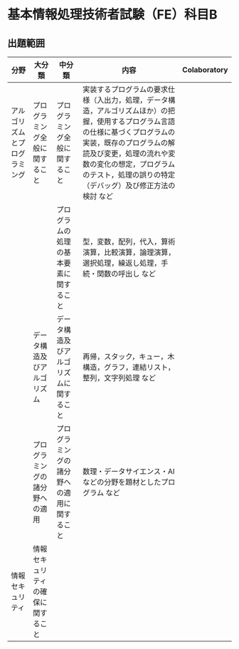 # 基本情報処理技術者試験（FE）科目B

## 出題範囲
| 分野 | 大分類 | 中分類 | 内容 | Colaboratory |
| --- | --- | --- | --- | --- |
| アルゴリズムとプログラミング | プログラミング全般に関すること | プログラミング全般に関すること | 実装するプログラムの要求仕様（入出力，処理，データ構造，アルゴリズムほか）の把握，使用するプログラム言語の仕様に基づくプログラムの実装，既存のプログラムの解読及び変更，処理の流れや変数の変化の想定，プログラムのテスト，処理の誤りの特定（デバッグ）及び修正方法の検討 など | |
|  |  | プログラムの処理の基本要素に関すること | 型，変数，配列，代入，算術演算，比較演算，論理演算，選択処理，繰返し処理，手続・関数の呼出し など |  |
|  | データ構造及びアルゴリズム | データ構造及びアルゴリズムに関すること | 再帰，スタック，キュー，木構造，グラフ，連結リスト，整列，文字列処理 など |  |
|  | プログラミングの諸分野への適用 | プログラミングの諸分野への適用に関すること | 数理・データサイエンス・AI などの分野を題材としたプログラム など |  |
| 情報セキュリティ | 情報セキュリティの確保に関すること |  |
